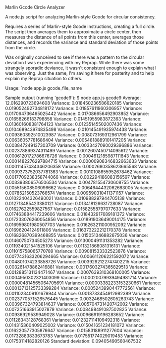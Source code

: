 Marlin Gcode Circle Analyzer

A node.js script for analyzing Marlin-style Gcode for circular consistency.

Requires a series of Marlin-style Gcode instructions, creating a full circle.  The script then averages them to approximate a circle center, then measures the distance of all points from this center, averages those distances, and records the variance and standard deviation of those points from the circle.

Was originally conceived to see if there was a pattern to the circular deviation I was experiencing with my Reprap.  While there was some strangely sporadic deviance, it wasn't consistent enough to explain what I was observing.  Just the same, I'm saving it here for posterity and to help explain my Reprap situation to others.

Usage:
`node app.js gcode_file_name

Sample output (running 'gcode9'):
	$ node app.js gcode9
	Average: 12.016290723694608
	Variance: 0.018450236586620185
	Variance: 0.019052492734818172
	Variance: 0.01857611960306957
	Variance: 0.017064736465025442
	Variance: 0.017086656492903852
	Variance: 0.01658266183798858
	Variance: 0.01451955983872363
	Variance: 0.013601608381764123
	Variance: 0.01235145502007436
	Variance: 0.010468943974835498
	Variance: 0.010145491935974438
	Variance: 0.009360392510023987
	Variance: 0.008073169312961799
	Variance: 0.00636057781686404
	Variance: 0.0054818889101417205
	Variance: 0.003847249137303709
	Variance: 0.0033427090029396886
	Variance: 0.002378869374311499
	Variance: 0.0012607450714095612
	Variance: 0.0006120172786676726
	Variance: 0.0004612185987111843
	Variance: 0.0001482276297884715
	Variance: 0.00000908346832663633
	Variance: 0.00011457434346206358
	Variance: 0.0002680358623665568
	Variance: 0.0009373752037781363
	Variance: 0.0010108655952678462
	Variance: 0.0017709238358744066
	Variance: 0.002294186083156597
	Variance: 0.003393806576506534
	Variance: 0.004781554730608755
	Variance: 0.005515608506096662
	Variance: 0.0064644432062683005
	Variance: 0.007852150523766574
	Variance: 0.009590310411371157
	Variance: 0.01022404326490021
	Variance: 0.010988297944705138
	Variance: 0.012713485423380121
	Variance: 0.013418126631728087
	Variance: 0.01627622559827567
	Variance: 0.01582558797077633
	Variance: 0.017463884417239606
	Variance: 0.018432917689181372
	Variance: 0.017233076260054856
	Variance: 0.018919036490014175
	Variance: 0.016959801980507703
	Variance: 0.016263211000952092
	Variance: 0.01696204124911806
	Variance: 0.016373222212170378
	Variance: 0.016826870399468855
	Variance: 0.015051346882675036
	Variance: 0.01460750734505273
	Variance: 0.013000491131353282
	Variance: 0.011934021541525106
	Variance: 0.011321868081316131
	Variance: 0.011015758065770789
	Variance: 0.009081533332523876
	Variance: 0.0077431633206294665
	Variance: 0.006611206221592072
	Variance: 0.004801074233858726
	Variance: 0.0039292122747402215
	Variance: 0.003261478862416881
	Variance: 0.0017603274365829513
	Variance: 0.0012885131134471467
	Variance: 0.0007639310368100005
	Variance: 0.0004950302321403099
	Variance: 0.00020079939494981714
	Variance: 0.000004814565064705691
	Variance: 0.00003382233153230661
	Variance: 0.00013713125733399284
	Variance: 0.0005243990447772561
	Variance: 0.0011023409101679944
	Variance: 0.0018733454912982389
	Variance: 0.0023770571526576445
	Variance: 0.0032468502605263743
	Variance: 0.003967324793814637
	Variance: 0.005704731420742002
	Variance: 0.007251663915027879
	Variance: 0.008498491087502825
	Variance: 0.00936929539949028
	Variance: 0.00966919196283652
	Variance: 0.01128343128768361
	Variance: 0.012327114109492318
	Variance: 0.014315360409025002
	Variance: 0.015041651234181072
	Variance: 0.016220577305876647
	Variance: 0.01583188911277604
	Variance: 0.01732883833673783
	Variance: 0.017551774029019453
	Variance: 0.01753114182820126
	Standard deviation: 0.09405490560467532